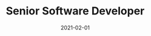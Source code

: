 ---
date: 2021-02-01
year: 2021
title: Senior Software Developer
project: Blog Post
customer: Inno Games
image: "/assets/images/BlogPost2.png"
description: Article about productivity as a software developer.
projectLink: InnoBlog
projectLinkSrc: https://blog.innogames.com/how-to-avoid-the-unit-test-monster/
---